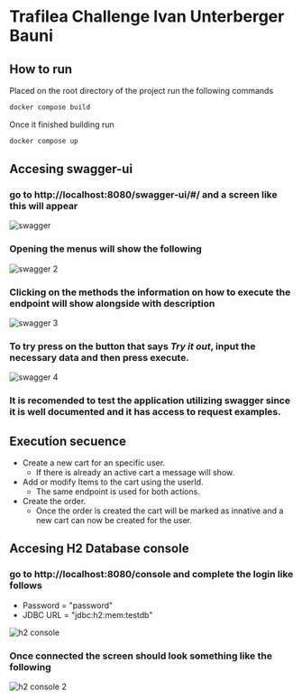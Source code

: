 # Trafilea Challenge Ivan Unterberger Bauni

## How to run
Placed on the root directory of the project run the following commands


``` powershell
docker compose build
```
Once it finished building run
``` powershell
docker compose up
```

## Accesing swagger-ui
### go to http://localhost:8080/swagger-ui/#/ and a screen like this will appear


![swagger](https://github.com/iunter/challenge-trafilea/assets/18707501/2edaef00-485a-4c3f-a9cc-3c29a748b526)

### Opening the menus will show the following

![swagger 2](https://github.com/iunter/challenge-trafilea/assets/18707501/238f8899-1c3f-46e4-97ac-2390a01a5313)

### Clicking on the methods the information on how to execute the endpoint will show alongside with description

![swagger 3](https://github.com/iunter/challenge-trafilea/assets/18707501/bb156d1e-4d88-4bb6-a028-71dc9cfdd944)

### To try press on the button that says *Try it out*, input the necessary data and then press execute.

![swagger 4](https://github.com/iunter/challenge-trafilea/assets/18707501/21bf407c-7175-4d57-8118-bbb2412a03fd)

### It is recomended to test the application utilizing swagger since it is well documented and it has access to request examples. 

## Execution secuence

- Create a new cart for an specific user.
  - If there is already an active cart a message will show.
- Add or modify Items to the cart using the userId.
  - The same endpoint is used for both actions.
- Create the order.
  - Once the order is created the cart will be marked as innative and a new cart can now be created for the user.

## Accesing H2 Database console
### go to http://localhost:8080/console and complete the login like follows
- Password = "password"
- JDBC URL = "jdbc:h2:mem:testdb"

![h2 console](https://github.com/iunter/challenge-trafilea/assets/18707501/2837c3e8-7924-4953-854d-a09f60150a0a)

### Once connected the screen should look something like the following

![h2 console 2](https://github.com/iunter/challenge-trafilea/assets/18707501/6592fedd-2e89-492e-b2ad-3e706888791a)
